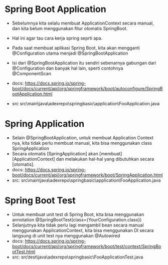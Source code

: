 # Spring Boot Application
- Sebelumnya kita selalu membuat ApplicationContext secara manual,
    dan kita belum menggunakan fitur otomatis SpringBoot.
- Hal ini agar tau cara kerja spring seprti apa.
- Pada saat membuat aplikasi Spring Boot, kita akan mengganti @Configuration
    utama menjadi @SpringBootApplication
- Isi dari @SpringBootApplication itu sendiri sebenarnya gabungan dari
    @Configuration dan banyak hal lain, sperti contohnya @ComponentScan
- docs:
    https://docs.spring.io/spring-boot/docs/current/api/org/springframework/boot/autoconfigure/SpringBootApplication.html 

- src
    src\main\java\adexrepo\springbasic\application\FooApplication.java

# Spring Application
- Selain @SpringBootApplication, untuk membuat Application Context nya,
    kita tidak perlu membuat manual, kita bisa menggunakan class SpringApplication
- Secara otomatis [SpringApplication] akan [membuat] [ApplicationContext] dan melakukan
    hal-hal yang dibutuhkan secara [otomatis].
- docs:
    https://docs.spring.io/spring-boot/docs/current/api/org/springframework/boot/SpringApplication.html
- src:
    src\main\java\adexrepo\springbasic\application\FooApplication.java

# Spring Boot Test
- Untuk membuat unit test di Spring Boot, kita bisa menggunakan annotation
    @SpringBootTest(class={YourConfiguration.class})
- Selanjutnya kita tidak perlu lagi mengambil bean secara manual menggunakan ApplicationContext,
    kita bisa menggunakan DI secara langsung di unit test nya menggunakan @Autowired
- docs:
    https://docs.spring.io/spring-boot/docs/current/api/org/springframework/boot/test/context/SpringBootTest.html 
- src:
    src\test\java\adexrepo\springbasic\FooApplicationTest.java